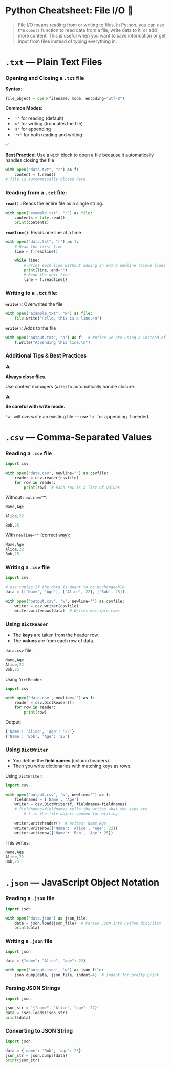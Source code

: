 # Python Cheatsheet: File I/O 🐍

> File I/O means reading from or writing to files. In Python, you can use the `open()` function to read data from a file, write data to it, or add more content. This is useful when you want to save information or get input from files instead of typing everything in.
> 

# `.txt` — Plain Text Files

### Opening and Closing a `.txt` file

**Syntax**:

```python
file_object = open(filename, mode, encoding="utf-8")
```

**Common Modes:**

- `'r'` for reading (default)
- `'w'` for writing (truncates the file)
- `'a'` for appending
- `'r+'` for both reading and writing

<aside>
✅

**Best Practice:** Use a `with` block to open a file because it automatically handles closing the file

</aside>

```python
with open("data.txt", "r") as f:
    content = f.read()
# file is automatically closed here
```

### **Reading from a `.txt` file:**

**`read()`** : Reads the entire file as a single string.

```python
with open("example.txt", "r") as file:
    contents = file.read()
    print(contents)
```

**`readline()`**: Reads one line at a time.

```python
with open("data.txt", "r") as f:
    # Read the first line
    line = f.readline()

    while line:
        # Print each line without adding an extra newline (since lines already end with \n)
        print(line, end="")  
        # Read the next line
        line = f.readline()
```

### **Writing to a `.txt` file:**

**`write()`**: Overwrites the file

```python
with open("example.txt", "w") as file:
    file.write("Hello, this is a line.\n")
```

**`write()`**: Adds to the file

```python
with open("output.txt", "a") as f:  # Notice we are using a instead of w
    f.write("Appending this line.\n")
```

### Additional Tips & Best Practices

<aside>
⚠️

**Always close files.**

Use context managers (`with`) to automatically handle closure.

</aside>

<aside>
⚠️

**Be careful with write mode.**

`'w'` will overwrite an existing file — use `'a'` for appending if needed.

</aside>

# `.csv` — Comma-Separated Values

### Reading a `.csv` file

```python
import csv

with open("data.csv", newline="") as csvfile:
    reader = csv.reader(csvfile)
    for row in reader:
        print(row)  # Each row is a list of values
```

Without `newline=””`:

```python
Name,Age

Alice,22

Bob,25
```

With `newline=""` (correct way):

```python
Name,Age
Alice,22
Bob,25
```

### Writing a `.csv` file

```python
import csv

# use tuples if the data is meant to be unchangeable
data = [['Name', 'Age'], ['Alice', 22], ['Bob', 25]]

with open('output.csv', 'w', newline='') as csvfile:
    writer = csv.writer(csvfile)
    writer.writerows(data)  # Writes multiple rows
```

### Using `DictReader`

- The **keys** are taken from the header row.
- The **values** are from each row of data.

`data.csv` file:

```python
Name,Age
Alice,22
Bob,25
```

Using `DictReader`:

```python
import csv

with open('data.csv', newline='') as f:
    reader = csv.DictReader(f)
    for row in reader:
        print(row)
```

Output:

```python
{'Name': 'Alice', 'Age': '22'}
{'Name': 'Bob', 'Age': '25'}
```

### Using `DictWriter`

- You define the **field names** (column headers).
- Then you write dictionaries with matching keys as rows.

Using `DictWriter`:

```python
import csv

with open('output.csv', 'w', newline='') as f:
    fieldnames = ['Name', 'Age']
    writer = csv.DictWriter(f, fieldnames=fieldnames)
    # fieldnames=fieldnames tells the writes what the keys are
		# f is the file object opened for writing
		
    writer.writeheader()  # Writes: Name,Age
    writer.writerow({'Name': 'Alice', 'Age': 22})
    writer.writerow({'Name': 'Bob', 'Age': 25})
```

This writes:

```python
Name,Age
Alice,22
Bob,25
```

# `.json` — JavaScript Object Notation

### Reading a `.json` file

```python
import json

with open('data.json') as json_file:
    data = json.load(json_file)  # Parses JSON into Python dict/list
    print(data)
```

### Writing a `.json` file

```python
import json

data = {"name": "Alice", "age": 22}

with open('output.json', 'w') as json_file:
    json.dump(data, json_file, indent=4)  # indent for pretty print
```

### Parsing JSON Strings

```python
import json

json_str = '{"name": "Alice", "age": 22}'
data = json.loads(json_str)
print(data)
```

### Converting to JSON String

```python
import json

data = {'name': 'Bob', 'age': 25}
json_str = json.dumps(data)
print(json_str)
```